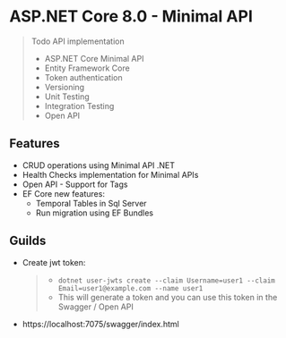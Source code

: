 # ASP.NET Core 8.0 - Minimal API

> Todo API implementation
> - ASP.NET Core Minimal API
> - Entity Framework Core
> - Token authentication
> - Versioning
> - Unit Testing
> - Integration Testing 
> - Open API

## Features
- CRUD operations using Minimal API .NET
- Health Checks implementation for Minimal APIs
- Open API - Support for Tags
- EF Core new features:
  - Temporal Tables in Sql Server
  - Run migration using EF Bundles

## Guilds
- Create jwt token:
  > - `dotnet user-jwts create --claim Username=user1 --claim Email=user1@example.com --name user1`
  > - This will generate a token and you can use this token in the Swagger / Open API

- https://localhost:7075/swagger/index.html